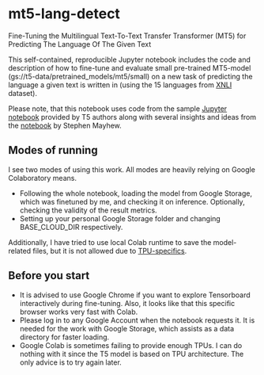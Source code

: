 # mt5-lang-detect
Fine-Tuning the Multilingual Text-To-Text Transfer Transformer (MT5) for Predicting The Language Of The Given Text

This self-contained, reproducible Jupyter notebook includes the code and description of how to fine-tune and evaluate small pre-trained MT5-model (gs://t5-data/pretrained_models/mt5/small) on a new task of predicting the language a given text is written in (using the 15 languages from [XNLI](https://www.tensorflow.org/datasets/catalog/xnli) dataset).

Please note, that this notebook uses code from the sample [Jupyter notebook](https://github.com/google-research/text-to-text-transfer-transformer/blob/main/notebooks/t5-trivia.ipynb) provided by T5 authors along with several insights and ideas from the [notebook](https://github.com/mayhewsw/multilingual-t5/blob/master/notebooks/mt5-xnli.ipynb) by Stephen Mayhew.

## Modes of running
I see two modes of using this work. All modes are heavily relying on Google Colaboratory means.

- Following the whole notebook, loading the model from Google Storage, which was finetuned by me, and checking it on inference.
Optionally, checking the validity of the result metrics.
- Setting up your personal Google Storage folder and changing BASE_CLOUD_DIR respectively.

Additionally, I have tried to use local Colab runtime to save the model-related files, but it is not allowed due to [TPU-specifics](https://cloud.google.com/tpu/docs/troubleshooting#cannot_use_local_filesystem).

## Before you start
- It is advised to use Google Chrome if you want to explore Tensorboard interactively during fine-tuning. Also, it looks like that this specific browser works very fast with Colab.
- Please log in to any Google Account when the notebook requests it. It is needed for the work with Google Storage, which assists as a data directory for faster loading.
- Google Colab is sometimes failing to provide enough TPUs. I can do nothing with it since the T5 model is based on TPU architecture. The only advice is to try again later.
